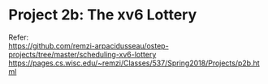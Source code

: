 # Project 2b: The xv6 Lottery

Refer: \
https://github.com/remzi-arpacidusseau/ostep-projects/tree/master/scheduling-xv6-lottery \
https://pages.cs.wisc.edu/~remzi/Classes/537/Spring2018/Projects/p2b.html
